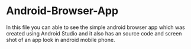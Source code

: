# Android-Browser-App
In this file you can able to see the simple android browser app which was created using Android Studio and it also has an source code and screen shot of an app look in android mobile phone.
